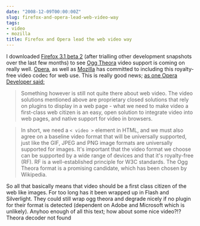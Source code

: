```yaml
---
date: "2008-12-09T00:00:00Z"
slug: firefox-and-opera-lead-web-video-way
tags:
- video
- mozilla
title: Firefox and Opera lead the web video way
---
```


I downloaded [Firefox 3.1 beta
2](http://www.mozilla.com/en-US/firefox/all-beta.html) (after trialling
other development snapshots over the last few months) to see [Ogg
Theora](http://en.wikipedia.org/wiki/Ogg_Theora) video support is coming
on really well. [Opera](http://www.opera.com/), as well as
[Mozilla](http://www.mozilla.org/) has committed to including this
royalty-free video codec for web use. This is really good news; [as one
Opera Developer
said:](http://dev.opera.com/articles/view/a-call-for-video-on-the-web-opera-vid/)  
> Something however is still not quite there about web video. The video
> solutions mentioned above are proprietary closed solutions that rely
> on plugins to display in a web page - what we need to make video a
> first-class web citizen is an easy, open solution to integrate video
> into web pages, and native support for video in browsers.

>   
> In short, we need a `< video >` element in HTML, and we must also
> agree on a baseline video format that will be universally supported,
> just like the GIF, JPEG and PNG image formats are universally
> supported for images. It's important that the video format we choose
> can be supported by a wide range of devices and that it's royalty-free
> (RF). RF is a well-established principle for W3C standards. The Ogg
> Theora format is a promising candidate, which has been chosen by
> Wikipedia.

So all that basically means that video should be a first class citizen
of the web like images. For too long has it been wrapped up in Flash and
Silverlight. They could still wrap ogg theora and degrade nicely if no
plugin for their format is detected (dependent on Adobe and Microsoft
which is unlikely). Anyhoo enough of all this text; how about some nice
video?!?  
Theora decoder not found